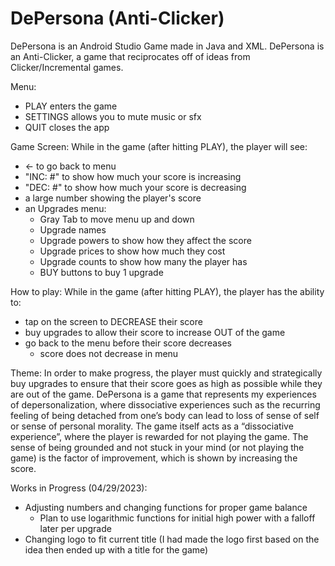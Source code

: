 # DePersona (Anti-Clicker)
DePersona is an Android Studio Game made in Java and XML. DePersona is an Anti-Clicker, a game that reciprocates off of ideas from Clicker/Incremental games.

Menu:
- PLAY enters the game
- SETTINGS allows you to mute music or sfx
- QUIT closes the app

Game Screen:
While in the game (after hitting PLAY), the player will see:
- <- to go back to menu
- "INC: #" to show how much your score is increasing
- "DEC: #" to show how much your score is decreasing
- a large number showing the player's score
- an Upgrades menu:
  + Gray Tab to move menu up and down
  + Upgrade names
  + Upgrade powers to show how they affect the score
  + Upgrade prices to show how much they cost
  + Upgrade counts to show how many the player has
  + BUY buttons to buy 1 upgrade
  
How to play:
While in the game (after hitting PLAY), the player has the ability to:
- tap on the screen to DECREASE their score
- buy upgrades to allow their score to increase OUT of the game
- go back to the menu before their score decreases
  + score does not decrease in menu
  
Theme:
  In order to make progress, the player must quickly and strategically buy upgrades to ensure that their score goes as high as possible while they are 
  out of the game. DePersona is a game that represents my experiences of depersonalization, where dissociative experiences such as the recurring feeling 
  of being detached from one’s body can lead to loss of sense of self or sense of personal morality. The game itself acts as a “dissociative experience”, 
  where the player is rewarded for not playing the game. The sense of being grounded and not stuck in your mind (or not playing the game) is the factor 
  of improvement, which is shown by increasing the score.
  
Works in Progress (04/29/2023):
- Adjusting numbers and changing functions for proper game balance
  + Plan to use logarithmic functions for initial high power with a falloff later per upgrade
- Changing logo to fit current title (I had made the logo first based on the idea then ended up with a title for the game)

